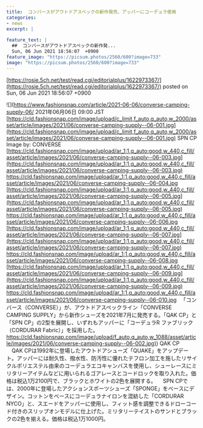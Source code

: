 ```yaml
---
title:  コンバースがアウトドアスペックの新作発売、アッパーにコーデュラ使用  
categories:
- news
excerpt: |
  
feature_text: |
  ##  コンバースがアウトドアスペックの新作発...
  Sun, 06 Jun 2021 18:56:07  +0900
feature_image: "https://picsum.photos/2560/600?image=733"
image: "https://picsum.photos/2560/600?image=733"
---
```


[https://rosie.5ch.net/test/read.cgi/editorialplus/1622973367/](https://rosie.5ch.net/test/read.cgi/editorialplus/1622973367/)
posted on Sun, 06 Jun 2021 18:56:07  +0900

<!--more-->

![](https://www.fashionsnap.com/article/2021-06-06/converse-camping-supply-06/ 2021年06月06日 09:00 JST [https://cld.fashionsnap.com/image/upload/c_limit,f_auto,q_auto,w_2000/asset/article/images/2021/06/converse-camping-supply--06-001.jpg](https://cld.fashionsnap.com/image/upload/c_limit,f_auto,q_auto,w_2000/asset/article/images/2021/06/converse-camping-supply--06-001.jpg) SPN CP Image by: CONVERSE [https://cld.fashionsnap.com/image/upload/ar_1:1,q_auto:good,w_440,c_fill/asset/article/images/2021/06/converse-camping-supply--06-003.jpg](https://cld.fashionsnap.com/image/upload/ar_1:1,q_auto:good,w_440,c_fill/asset/article/images/2021/06/converse-camping-supply--06-003.jpg) https://cld.fashionsnap.com/image/upload/ar_1:1,q_auto:good,w_440,c_fill/asset/article/images/2021/06/converse-camping-supply--06-004.jpg [https://cld.fashionsnap.com/image/upload/ar_1:1,q_auto:good,w_440,c_fill/asset/article/images/2021/06/converse-camping-supply--06-005.jpg](https://cld.fashionsnap.com/image/upload/ar_1:1,q_auto:good,w_440,c_fill/asset/article/images/2021/06/converse-camping-supply--06-005.jpg) https://cld.fashionsnap.com/image/upload/ar_1:1,q_auto:good,w_440,c_fill/asset/article/images/2021/06/converse-camping-supply--06-006.jpg [https://cld.fashionsnap.com/image/upload/ar_1:1,q_auto:good,w_440,c_fill/asset/article/images/2021/06/converse-camping-supply--06-007.jpg](https://cld.fashionsnap.com/image/upload/ar_1:1,q_auto:good,w_440,c_fill/asset/article/images/2021/06/converse-camping-supply--06-007.jpg) https://cld.fashionsnap.com/image/upload/ar_1:1,q_auto:good,w_440,c_fill/asset/article/images/2021/06/converse-camping-supply--06-008.jpg [https://cld.fashionsnap.com/image/upload/ar_1:1,q_auto:good,w_440,c_fill/asset/article/images/2021/06/converse-camping-supply--06-009.jpg](https://cld.fashionsnap.com/image/upload/ar_1:1,q_auto:good,w_440,c_fill/asset/article/images/2021/06/converse-camping-supply--06-009.jpg) https://cld.fashionsnap.com/image/upload/ar_1:1,q_auto:good,w_440,c_fill/asset/article/images/2021/06/converse-camping-supply--06-010.jpg 　「コンバース（CONVERSE）」が、アウトドアスペックライン「CONVERSE CAMPING SUPPLY」から新作シューズを2021年7月に発売する。「QAK CP」と「SPN CP」の2型を展開し、いずれもアッパーに「コーデュラR ファブリック（CORDURAR Fabric）」を採用した。 [https://cld.fashionsnap.com/image/upload/f_auto,q_auto,w_1088/asset/article/images/2021/06/converse-camping-supply--06-002.jpg)](https://cld.fashionsnap.com/image/upload/f_auto,q_auto,w_1088/asset/article/images/2021/06/converse-camping-supply--06-002.jpg)) QAK CP 　QAK CPは1992年に登場したアウトドアシューズ「QUAKE」をアップデート。アッパーには耐久性、撥水性、防汚性に優れたテフロン加工を施したリサイクルポリエステル由来のコーデュラエコキャンバスを使用し、シューレースにミリタリーアイテムなどに用いられるゴアレースとコードロックを取り入れた。価格は税込1万2100円で、ブラックとホワイトの2色を展開する。 　SPN CPでは、2000年に登場したアクションスポーツシューズ「SPONGE」をベースにデザイン。コットンをベースにコーデュラナイロンを混紡した「CORDURAR NYCO」と、スエードをアッパーに使用し、フィット感を調整できるドローコード付きのスリップオンモデルに仕上げた。ミリタリーテイストのサンドとブラックの2色を揃える。価格は税込1万1000円。
